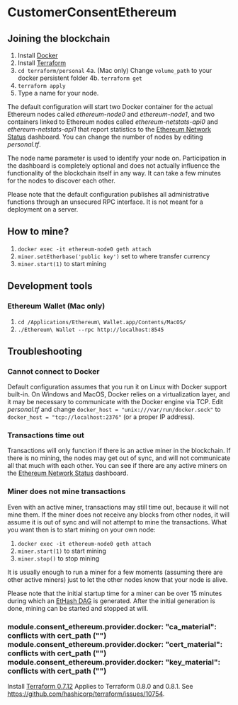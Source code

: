 # CustomerConsentEthereum

## Joining the blockchain

 1. Install [Docker](https://www.docker.com/)
 2. Install [Terraform](https://www.terraform.io/)
 3. `cd terraform/personal`
 4a. (Mac only) Change `volume_path` to your docker persistent folder
 4b. `terraform get`
 5. `terraform apply`
 6. Type a name for your node.

The default configuration will start two Docker container for the actual Ethereum nodes called *ethereum-node0* and *ethereum-node1*, and two containers linked to Ethereum nodes called *ethereum-netstats-api0* and *ethereum-netstats-api1* that report statistics to the [Ethereum Network Status](http://35.156.138.143:3000/) dashboard. You can change the number of nodes by editing *personal.tf*.

The node name parameter is used to identify your node on. Participation in the dashboard is completely optional and does not actually influence the functionality of the blockchain itself in any way. It can take a few minutes for the nodes to discover each other.

Please note that the default configuration publishes all administrative functions through an unsecured RPC interface. It is not meant for a deployment on a server.

## How to mine?
 1. `docker exec -it ethereum-node0 geth attach`
 2. `miner.setEtherbase('public key')` set to where transfer currency
 3. `miner.start(1)` to start mining

## Development tools

### Ethereum Wallet (Mac only)
 1. `cd /Applications/Ethereum\ Wallet.app/Contents/MacOS/`
 2. `./Ethereum\ Wallet --rpc http://localhost:8545`

## Troubleshooting

### Cannot connect to Docker

Default configuration assumes that you run it on Linux with Docker support built-in. On Windows and MacOS, Docker relies on a virtualization layer, and it may be necessary to communicate with the Docker engine via TCP. Edit *personal.tf* and change `docker_host = "unix:///var/run/docker.sock"` to `docker_host = "tcp://localhost:2376"` (or a proper IP address).

### Transactions time out

Transactions will only function if there is an active miner in the blockchain. If there is no mining, the nodes may get out of sync, and will not communicate all that much with each other. You can see if there are any active miners on the [Ethereum Network Status](http://35.156.138.143:3000/) dashboard.

### Miner does not mine transactions

Even with an active miner, transactions may still time out, because it will not mine them. If the miner does not receive any blocks from other nodes, it will assume it is out of sync and will not attempt to mine the transactions. What you want then is to start mining on your own node:

 1. `docker exec -it ethereum-node0 geth attach`
 2. `miner.start(1)` to start mining
 3. `miner.stop()` to stop mining

It is usually enough to run a miner for a few moments (assuming there are other active miners) just to let the other nodes know that your node is alive.

Please note that the initial startup time for a miner can be over 15 minutes during which an [EtHash DAG](https://github.com/ethereum/wiki/wiki/Ethash-DAG) is generated. After the initial generation is done, mining can be started and stopped at will.

### module.consent_ethereum.provider.docker: "ca_material": conflicts with cert_path ("") module.consent_ethereum.provider.docker: "cert_material": conflicts with cert_path ("") module.consent_ethereum.provider.docker: "key_material": conflicts with cert_path ("")

Install [Terraform 0.7.12](https://releases.hashicorp.com/terraform/0.7.12/)
Applies to Terraform 0.8.0 and 0.8.1. See https://github.com/hashicorp/terraform/issues/10754.

